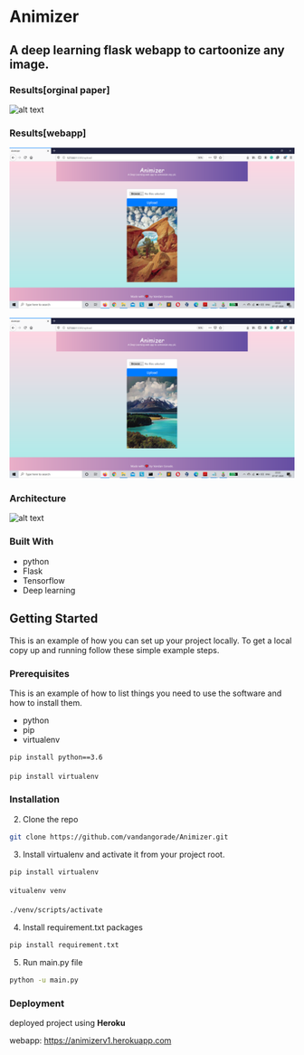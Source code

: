 # Animizer

## A deep learning flask webapp to cartoonize any image. 

### Results[orginal paper]

![alt text](https://raw.githubusercontent.com/SystemErrorWang/White-box-Cartoonization/master/images/city1.jpg)

### Results[webapp]
![alt text](https://github.com/vandangorade/Animizer/blob/master/Results.png)

![alt text](https://github.com/vandangorade/Animizer/blob/master/Results1.png)

### Architecture

![alt text](https://raw.githubusercontent.com/SystemErrorWang/White-box-Cartoonization/master/images/method.jpg)

### Built With
* python
* Flask
* Tensorflow
* Deep learning


<!-- GETTING STARTED -->
## Getting Started

This is an example of how you can set up your project locally.
To get a local copy up and running follow these simple example steps.

### Prerequisites

This is an example of how to list things you need to use the software and how to install them.
* python
* pip
* virtualenv

```sh
pip install python==3.6

pip install virtualenv
```

### Installation

2. Clone the repo
```sh
git clone https://github.com/vandangorade/Animizer.git
```

3. Install virtualenv and activate it from your project root.
```sh
pip install virtualenv

vitualenv venv

./venv/scripts/activate

```
4. Install requirement.txt packages
```sh
pip install requirement.txt
```

5. Run main.py file
```sh
python -u main.py 

```

### Deployment
deployed project using **Heroku**

webapp: https://animizerv1.herokuapp.com




